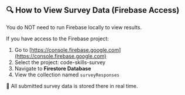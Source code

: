 ## 🔍 How to View Survey Data (Firebase Access)

You do NOT need to run Firebase locally to view results.

If you have access to the Firebase project:
1. Go to [https://console.firebase.google.com](https://console.firebase.google.com)
2. Select the project: code-skills-survey
3. Navigate to **Firestore Database**
4. View the collection named `surveyResponses`

📝 All submitted survey data is stored there in real time.
